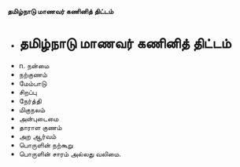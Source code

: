 **தமிழ்நாடு மாணவர் கணினித் திட்டம்**
- # தமிழ்நாடு மாணவர் கணினித் திட்டம்
- n. நன்மை
- நற்குணம்
- மேம்பாடு
- சிறப்பு
- நேர்த்தி
- மிகுநலம்
- அன்புடைமை
- தாராள குணம்
- அற ஆர்வம்
- பொருளின் நற்கூறு
- பொருளின் சாரம் அல்லது வலிமை.

